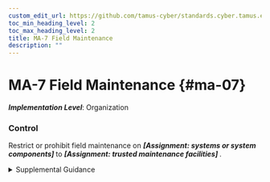 ```yaml
---
custom_edit_url: https://github.com/tamus-cyber/standards.cyber.tamus.edu/tree/main/static/content/tamus.edu/TAMUS_profile.xml
toc_min_heading_level: 2
toc_max_heading_level: 2
title: MA-7 Field Maintenance
description: ""
---
```


# MA-7 Field Maintenance {#ma-07}

_**Implementation Level**_: Organization

### Control

Restrict or prohibit field maintenance on <strong> <em>[Assignment: systems or system components]</em> </strong> to <strong> <em>[Assignment: trusted maintenance facilities]</em> </strong>.

<details>
  <summary>Supplemental Guidance</summary>

Field maintenance is the type of maintenance conducted on a system or system component after the system or component has been deployed to a specific site (i.e., operational environment). In certain instances, field maintenance (i.e., local maintenance at the site) may not be executed with the same degree of rigor or with the same quality control checks as depot maintenance. For critical systems designated as such by the organization, it may be necessary to restrict or prohibit field maintenance at the local site and require that such maintenance be conducted in trusted facilities with additional controls.

</details>

